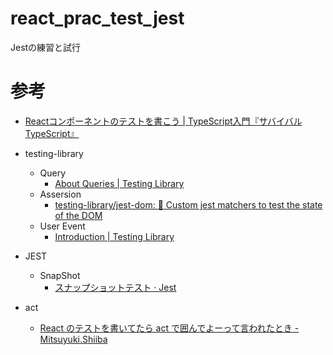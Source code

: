 # react_prac_test_jest
Jestの練習と試行

# 参考
- [Reactコンポーネントのテストを書こう | TypeScript入門『サバイバルTypeScript』](https://typescriptbook.jp/tutorials/component-test)

- testing-library
  - Query
    - [About Queries | Testing Library](https://testing-library.com/docs/queries/about/)
  - Assersion
    - [testing-library/jest-dom: :owl: Custom jest matchers to test the state of the DOM](https://github.com/testing-library/jest-dom#custom-matchers)
  - User Event
    - [Introduction | Testing Library](https://testing-library.com/docs/user-event/intro/)

- JEST
  - SnapShot
    - [スナップショットテスト · Jest](https://jestjs.io/ja/docs/snapshot-testing)

- act
  - [React のテストを書いてたら act で囲んでよーって言われたとき - Mitsuyuki.Shiiba](https://bufferings.hatenablog.com/entry/2021/11/18/015809)
